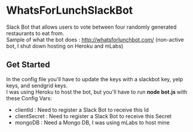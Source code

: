 # WhatsForLunchSlackBot
Slack Bot that allows users to vote between four randomly generated restaurants to eat from.<br/>
Sample of what the bot does : http://whatsforlunchbot.com/ (non-active bot, I shut down hosting on Heroku and mLabs)

<h2> Get Started </h2>
In the config file you'll have to update the keys with a slackbot key, yelp keys, and sendgrid keys.
<br/>
I was using Heroku to host the bot, but you'll have to run <b> node bot.js </b> with these Config Vars:
<ul>
<li>clientId : Need to register a Slack Bot to receive this Id</li>
<li>clientSecret : Need to register a Slack Bot to receive this Secret</li>
<li>mongoDB : Need a Mongo DB, I was using mLabs to host mine</li>
</ul>


